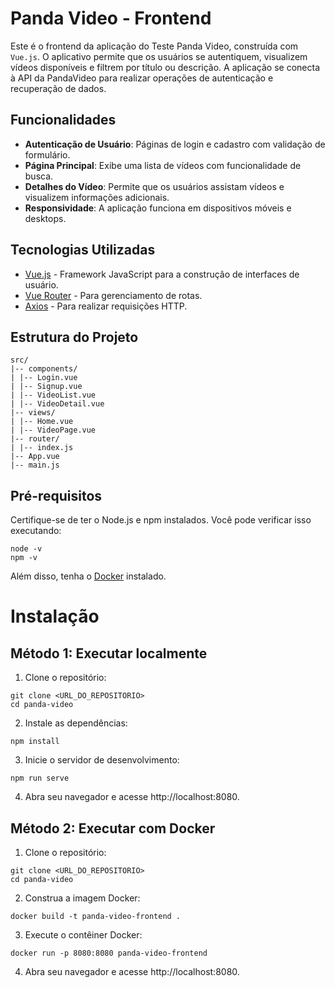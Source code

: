 # Panda Video - Frontend

Este é o frontend da aplicação do Teste Panda Video, construída com `Vue.js`. O aplicativo permite que os usuários se autentiquem, visualizem vídeos disponíveis e filtrem por título ou descrição. A aplicação se conecta à API da PandaVideo para realizar operações de autenticação e recuperação de dados.

## Funcionalidades

- **Autenticação de Usuário**: Páginas de login e cadastro com validação de formulário.
- **Página Principal**: Exibe uma lista de vídeos com funcionalidade de busca.
- **Detalhes do Vídeo**: Permite que os usuários assistam vídeos e visualizem informações adicionais.
- **Responsividade**: A aplicação funciona em dispositivos móveis e desktops.

## Tecnologias Utilizadas

- [Vue.js](https://vuejs.org/) - Framework JavaScript para a construção de interfaces de usuário.
- [Vue Router](https://router.vuejs.org/) - Para gerenciamento de rotas.
- [Axios](https://axios-http.com/) - Para realizar requisições HTTP.

## Estrutura do Projeto

```
src/ 
|-- components/ 
| |-- Login.vue 
| |-- Signup.vue 
| |-- VideoList.vue 
| |-- VideoDetail.vue 
|-- views/  
| |-- Home.vue 
| |-- VideoPage.vue 
|-- router/ 
| |-- index.js 
|-- App.vue 
|-- main.js 
```

## Pré-requisitos

Certifique-se de ter o Node.js e npm instalados. Você pode verificar isso executando:

```
node -v
npm -v
```

Além disso, tenha o [Docker](https://www.docker.com/) instalado.

# Instalação

## Método 1: Executar localmente

1. Clone o repositório:
```
git clone <URL_DO_REPOSITORIO>
cd panda-video
```

2. Instale as dependências:
```
npm install
```

3. Inicie o servidor de desenvolvimento:
```
npm run serve
```

4.  Abra seu navegador e acesse http://localhost:8080.

## Método 2: Executar com Docker

1. Clone o repositório:
```
git clone <URL_DO_REPOSITORIO>
cd panda-video
```

2. Construa a imagem Docker:
```
docker build -t panda-video-frontend .
```

3. Execute o contêiner Docker:
```
docker run -p 8080:8080 panda-video-frontend
```

4. Abra seu navegador e acesse http://localhost:8080.
